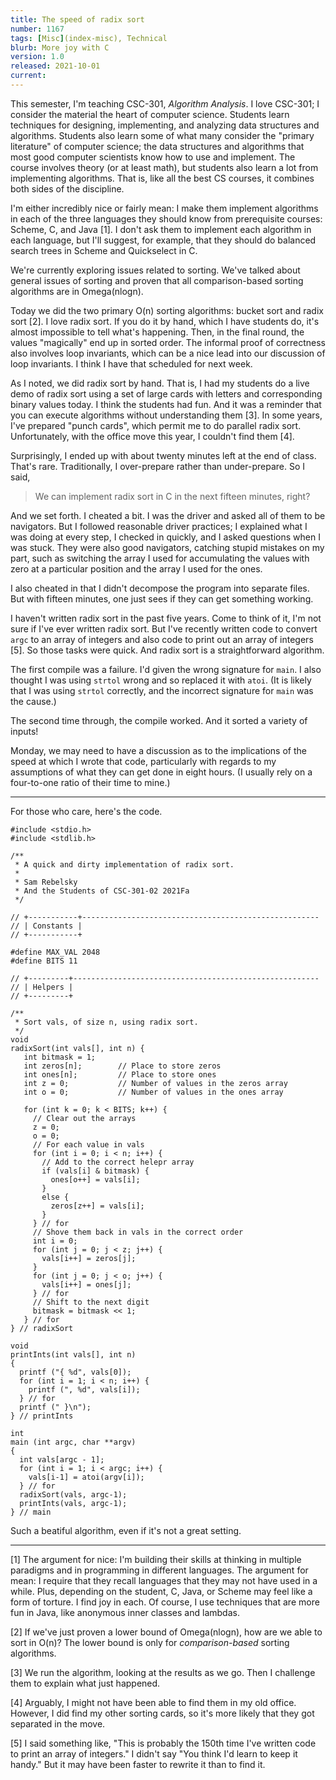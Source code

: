 ```yaml
---
title: The speed of radix sort
number: 1167
tags: [Misc](index-misc), Technical
blurb: More joy with C
version: 1.0
released: 2021-10-01
current: 
---
```

This semester, I'm teaching CSC-301, _Algorithm Analysis_.  I love
CSC-301; I consider the material the heart of computer science.
Students learn techniques for designing, implementing, and analyzing
data structures and algorithms.  Students also learn some of what
many consider the "primary literature" of computer science; the
data structures and algorithms that most good computer scientists
know how to use and implement.  The course involves theory (or at
least math), but students also learn a lot from implementing
algorithms.  That is, like all the best CS courses, it combines
both sides of the discipline.

I'm either incredibly nice or fairly mean: I make them implement
algorithms in each of the three languages they should know from
prerequisite courses: Scheme, C, and Java [1].  I don't ask them to
implement each algorithm in each language, but I'll suggest, for
example, that they should do balanced search trees in Scheme and
Quickselect in C. 

We're currently exploring issues related to sorting.  We've talked
about general issues of sorting and proven that all comparison-based
sorting algorithms are in Omega(nlogn).

Today we did the two primary O(n) sorting algorithms: bucket sort
and radix sort [2].  I love radix sort.  If you do it by hand,
which I have students do, it's almost impossible to tell what's
happening.  Then, in the final round, the values "magically" end
up in sorted order.  The informal proof of correctness also involves 
loop invariants, which can be a nice lead into our discussion of
loop invariants.  I think I have that scheduled for next week.

As I noted, we did radix sort by hand.  That is, I had my students
do a live demo of radix sort using a set of large cards with letters
and corresponding binary values today.  I think the students had
fun.  And it was a reminder that you can execute algorithms without
understanding them [3].  In some years, I've prepared "punch cards",
which permit me to do parallel radix sort.  Unfortunately, with the
office move this year, I couldn't find them [4].

Surprisingly, I ended up with about twenty minutes left at the end
of class.  That's rare.  Traditionally, I over-prepare rather than
under-prepare.  So I said, 

> We can implement radix sort in C in the next fifteen minutes, right?

And we set forth.  I cheated a bit.  I was the driver and asked all
of them to be navigators.  But I followed reasonable driver practices;
I explained what I was doing at every step, I checked in quickly, and
I asked questions when I was stuck.  They were also good navigators,
catching stupid mistakes on my part, such as switching the array I used
for accumulating the values with zero at a particular position and
the array I used for the ones.

I also cheated in that I didn't decompose the program into separate
files.  But with fifteen minutes, one just sees if they can get
something working.

I haven't written radix sort in the past five years.  Come to think
of it, I'm not sure if I've ever written radix sort.  But I've
recently written code to convert `argc` to an array of integers and
also code to print out an array of integers [5].  So those tasks
were quick.  And radix sort is a straightforward algorithm.

The first compile was a failure.  I'd given the wrong signature for
`main`.  I also thought I was using `strtol` wrong and so replaced
it with `atoi`.  (It is likely that I was using `strtol` correctly,
and the incorrect signature for `main` was the cause.)

The second time through, the compile worked.  And it sorted a variety
of inputs!

Monday, we may need to have a discussion as to the implications of
the speed at which I wrote that code, particularly with regards to
my assumptions of what they can get done in eight hours.  (I usually
rely on a four-to-one ratio of their time to mine.)

---

For those who care, here's the code.

```
#include <stdio.h>
#include <stdlib.h>

/**
 * A quick and dirty implementation of radix sort.
 *
 * Sam Rebelsky
 * And the Students of CSC-301-02 2021Fa
 */

// +-----------+-----------------------------------------------------
// | Constants |
// +-----------+

#define MAX_VAL 2048
#define BITS 11

// +---------+-------------------------------------------------------
// | Helpers |
// +---------+

/**
 * Sort vals, of size n, using radix sort.
 */
void
radixSort(int vals[], int n) {
   int bitmask = 1;
   int zeros[n];        // Place to store zeros
   int ones[n];         // Place to store ones
   int z = 0;           // Number of values in the zeros array
   int o = 0;           // Number of values in the ones array

   for (int k = 0; k < BITS; k++) {
     // Clear out the arrays
     z = 0;
     o = 0;
     // For each value in vals
     for (int i = 0; i < n; i++) {
       // Add to the correct helepr array
       if (vals[i] & bitmask) {
         ones[o++] = vals[i];
       }
       else {
         zeros[z++] = vals[i];
       }
     } // for
     // Shove them back in vals in the correct order
     int i = 0;
     for (int j = 0; j < z; j++) {
       vals[i++] = zeros[j];
     } 
     for (int j = 0; j < o; j++) {
       vals[i++] = ones[j];
     } // for
     // Shift to the next digit
     bitmask = bitmask << 1;
   } // for
} // radixSort

void
printInts(int vals[], int n) 
{
  printf ("{ %d", vals[0]);
  for (int i = 1; i < n; i++) {
    printf (", %d", vals[i]);
  } // for
  printf (" }\n");
} // printInts

int
main (int argc, char **argv)
{
  int vals[argc - 1];
  for (int i = 1; i < argc; i++) {
    vals[i-1] = atoi(argv[i]);
  } // for
  radixSort(vals, argc-1);
  printInts(vals, argc-1);
} // main
```

Such a beatiful algorithm, even if it's not a great setting.

---

[1] The argument for nice: I'm building their skills at thinking
in multiple paradigms and in programming in different languages.
The argument for mean: I require that they recall languages that
they may not have used in a while.  Plus, depending on the student,
C, Java, or Scheme may feel like a form of torture.  I find joy in
each.  Of course, I use techniques that are more fun in Java, like
anonymous inner classes and lambdas.

[2] If we've just proven a lower bound of Omega(nlogn), how are we
able to sort in O(n)?  The lower bound is only for *comparison-based*
sorting algorithms.

[3] We run the algorithm, looking at the results as we go.  Then I
challenge them to explain what just happened.

[4] Arguably, I might not have been able to find them in my old office.
However, I did find my other sorting cards, so it's more likely that they
got separated in the move.

[5] I said something like, "This is probably the 150th time I've written
code to print an array of integers."  I didn't say "You think I'd learn
to keep it handy."  But it may have been faster to rewrite it than to
find it.
